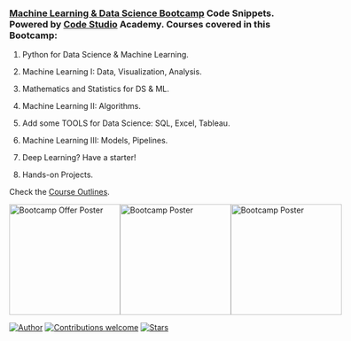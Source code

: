 ### [Machine Learning & Data Science Bootcamp](https://www.facebook.com/codestudio4/photos/a.1084735268539638/1962670440746112/) Code Snippets. Powered by [Code Studio](https://www.facebook.com/codestudio4) Academy. Courses covered in this Bootcamp:

1. Python for Data Science & Machine Learning.

2. Machine Learning I: Data, Visualization, Analysis.

3. Mathematics and Statistics for DS & ML.

4. Machine Learning II: Algorithms.

5. Add some TOOLS for Data Science: SQL, Excel, Tableau.

6. Machine Learning III: Models, Pipelines.

7. Deep Learning? Have a starter! 

8. Hands-on Projects.

Check the [Course Outlines](https://forms.gle/WtJXecHmUhPiSAEg7).

<div style="display:flex; flex-direction: row;">
<img src="https://github.com/utshabkg/ML-DS-Bootcamp/blob/main/bootcamp%20poster.jpg" alt="Bootcamp Offer Poster" width="200"/>
<img src="https://github.com/utshabkg/ML-DS-Bootcamp/blob/main/bootcamp%20poster2.jpg" alt="Bootcamp Poster" width="200"/>
<img src="https://github.com/utshabkg/ML-DS-Bootcamp/blob/main/orientation%20poster.jpg" alt="Bootcamp Poster" width="200"/>
</div>

[![Author](https://img.shields.io/badge/author-utshabkg-red)](https://github.com/utshabkg/)
[![Contributions welcome](https://img.shields.io/badge/contributions-welcome-blue.svg?style=flat)](https://github.com/utshabkg/ML-DS-Bootcamp/)
[![Stars](https://img.shields.io/github/stars/utshabkg/ML-DS-Bootcamp?style=social)](https://github.com/utshabkg/ML-DS-Bootcamp/stargazers)
